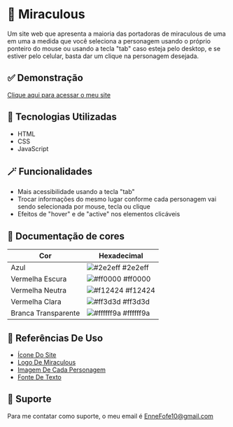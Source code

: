 
# 🐞 Miraculous

Um site web que apresenta a maioria das portadoras de miraculous de uma em uma a medida que você seleciona a personagem usando o próprio ponteiro do mouse ou usando a tecla "tab" caso esteja pelo desktop, e se estiver pelo celular, basta dar um clique na personagem desejada. 


## ✅ Demonstração

[Clique aqui para acessar o meu site](https://enne-amore.github.io/Miraculous/)


## 🚀 Tecnologias Utilizadas

- HTML
- CSS
- JavaScript


## 🪄 Funcionalidades

- Mais acessibilidade usando a tecla "tab"
- Trocar informações do mesmo lugar conforme cada personagem vai sendo selecionada por mouse, tecla ou clique
- Efeitos de "hover" e de "active" nos elementos clicáveis

## 🌈 Documentação de cores

| Cor               | Hexadecimal                                                |
| ----------------- | ---------------------------------------------------------------- |
| Azul       | ![#2e2eff](https://via.placeholder.com/10/2e2eff?text=+) #2e2eff |
| Vermelha Escura       | ![#ff0000](https://via.placeholder.com/10/ff0000?text=+) #ff0000 |
| Vermelha Neutra       | ![#f12424](https://via.placeholder.com/10/f12424?text=+) #f12424 |
| Vermelha Clara       | ![#ff3d3d](https://via.placeholder.com/10/ff3d3d?text=+) #ff3d3d |
| Branca Transparente      | ![#ffffff9a](https://via.placeholder.com/10/ffffff9a?text=+) #ffffff9a |


## 🌟 Referências De Uso

 - [Ícone Do Site](https://www.amazon.com/ZAG-STORE-Miraculous-Ladybug-Stickers/dp/B09RSKJMNG)
 - [Logo De Miraculous](https://www.blogger.com/blogin.g?blogspotURL=https://james-hunker.blogspot.com/2021/05/31-miraculous-ladybug-logo.html&type=blog)
 - [Imagem De Cada Personagem](https://br.pinterest.com)
 - [Fonte De Texto](https://fonts.googleapis.com/css2?family=Parisienne&display=swap)


## 🔧 Suporte

Para me contatar como suporte, o meu email é EnneFofe10@gmail.com 

